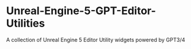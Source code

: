 # Unreal-Engine-5-GPT-Editor-Utilities
A collection of Unreal Engine 5 Editor Utility widgets powered by GPT3/4
